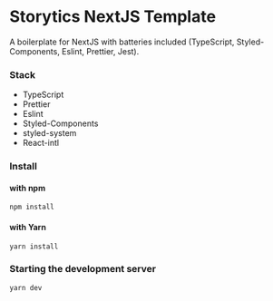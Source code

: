 # Storytics NextJS Template

A boilerplate for NextJS with batteries included (TypeScript, Styled-Components, Eslint, Prettier, Jest).

### Stack

- TypeScript
- Prettier
- Eslint
- Styled-Components
- styled-system
- React-intl

### Install

#### with npm

```shell
npm install
```

#### with Yarn

```shell
yarn install
```

### Starting the development server

```shell
yarn dev
```
